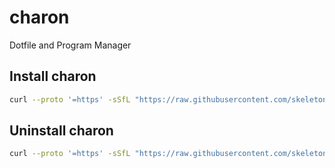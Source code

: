# charon
Dotfile and Program Manager

## Install charon

```bash
curl --proto '=https' -sSfL "https://raw.githubusercontent.com/skeletony007/charon/main/install" | bash
```

## Uninstall charon


```bash
curl --proto '=https' -sSfL "https://raw.githubusercontent.com/skeletony007/charon/main/uninstall" | bash
```

